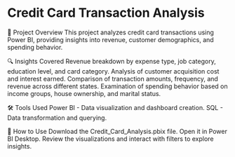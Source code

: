 # Credit Card Transaction Analysis

📌 Project Overview
This project analyzes credit card transactions using Power BI, providing insights into revenue, customer demographics, and spending behavior.

🔍 Insights Covered
Revenue breakdown by expense type, job category, education level, and card category.
Analysis of customer acquisition cost and interest earned.
Comparison of transaction amounts, frequency, and revenue across different states.
Examination of spending behavior based on income groups, house ownership, and marital status.

🛠 Tools Used
Power BI - Data visualization and dashboard creation.
SQL - Data transformation and querying.

🚀 How to Use
Download the Credit_Card_Analysis.pbix file.
Open it in Power BI Desktop.
Review the visualizations and interact with filters to explore insights.
